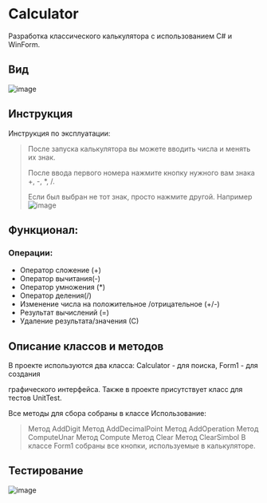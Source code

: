 # Calculator

Разработка классического калькулятора с использованием C# и WinForm. 

## Вид

![image](https://user-images.githubusercontent.com/115609006/199926780-39c444a5-4e54-4938-8b78-836043342e5a.png)

## Инструкция 
Инструкция по эксплуатации:
>
> После запуска калькулятора вы можете вводить числа и менять их знак.
> 
> После ввода первого номера нажмите кнопку нужного вам знака +, -, *, /.
> 
>Если был выбран не тот знак, просто нажмите другой.
Например
![image](https://user-images.githubusercontent.com/115609006/202868948-514295b7-51a3-4da1-a38b-f19153f6dfc0.png)

## Функционал:
###  Операции:
- Оператор сложение (+)
-  Оператор вычитания(-)
-  Оператор умножения (*)
-  Оператор деления(/)
-  Изменение числа на положительное /отрицательное (+/-)
-  Результат вычислений (=)
-  Удаление результата/значения (С)

## Описание классов и методов

В проекте используются два класса: Calculator - для поиска, Form1 - для создания

графического интерфейса. Также в проекте присутствует класс для тестов UnitTest.

Все методы для сбора собраны в классе Использование:

>Метод AddDigit
>Метод AddDecimalPoint 
>Метод AddOperation
>Метод ComputeUnar
>Метод Compute
>Метод Clear
>Метод ClearSimbol
В классе Form1 собраны все кнопки, используемые в калькуляторе.

 ## Тестирование 
 
 ![image](https://user-images.githubusercontent.com/115609006/202869737-6509f5d5-b49d-4d55-9a90-b0102b663dad.png)

